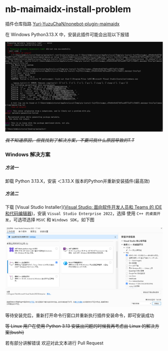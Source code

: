 # nb-maimaidx-install-problem
插件仓库指路 [Yuri-YuzuChaN/nonebot-plugin-maimaidx](https://github.com/Yuri-YuzuChaN/nonebot-plugin-maimaidx)

在 Windows Python3.13.X 中，安装此插件可能会出现以下报错

<a><img src='https://raw.githubusercontent.com/LeiSureLyYrsc/nb-maimaidx-install-problem/master/NumPy-Install-Field.png'></a>

~~*我不知道原因，但我找到了解决方案，不要问我什么原因导致的T.T*~~

### Windows 解决方案

##### 方法一

卸载 Python 3.13.X，安装 ＜3.13.X 版本的Python并重新安装插件(最高效)

##### 方法二

下载 [Visual Studio Installer]([Visual Studio: 面向软件开发人员和 Teams 的 IDE 和代码编辑器](https://visualstudio.microsoft.com/zh-hans/))，安装 `Visual Studio Enterprise 2022`，选择 使用 `C++ 的桌面开发`，可选项选择 `MSVC` 和 `Windows SDK`，如下图



<a><img src='https://raw.githubusercontent.com/LeiSureLyYrsc/nb-maimaidx-install-problem/master/Visual-Studio-Install.png'></a>

等待安装完后，重新打开命令行窗口并重新执行插件安装命令，即可安装成功



~~等 Linux 用户在使用 Python 3.13 安装出问题的时候我再考虑出 Linux 的解决方案(bushi)~~



若有部分讲解错误 欢迎对此文本进行 Pull Request
